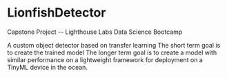 # LionfishDetector

Capstone Project -- Lighthouse Labs Data Science Bootcamp

A custom object detector based on transfer learning
The short term goal is to create the trained model
The longer term goal is to create a model with similar performance on a lightweight framework for deployment on a TinyML device in the ocean. 

